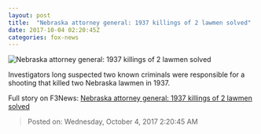 ```yaml
---
layout: post
title:  "Nebraska attorney general: 1937 killings of 2 lawmen solved"
date: 2017-10-04 02:20:45Z
categories: fox-news
---
```


![Nebraska attorney general: 1937 killings of 2 lawmen solved](http://www.foxnews.com/content/dam/fox-news/logo/og-fn-foxnews.jpg)

Investigators long suspected two known criminals were responsible for a shooting that killed two Nebraska lawmen in 1937.


Full story on F3News: [Nebraska attorney general: 1937 killings of 2 lawmen solved](http://www.f3nws.com/n/AWDHy)

> Posted on: Wednesday, October 4, 2017 2:20:45 AM
